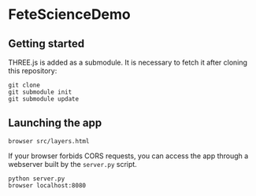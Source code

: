# FeteScienceDemo

## Getting started
THREE.js is added as a submodule. It is necessary to fetch it after cloning this repository:
```
git clone
git submodule init
git submodule update 
```

## Launching the app
```
browser src/layers.html
```

If your browser forbids CORS requests, you can access the app through a webserver built by the `server.py` script.
```
python server.py
browser localhost:8080
```

